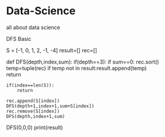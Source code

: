 # Data-Science
all about data science

DFS Basic

S = [-1, 0, 1, 2,  -1, -4]
result=[]
rec=[]

def DFS(depth,index,sum):
    if(depth==3):
        if sum==0:
            rec.sort()
            temp=tuple(rec)
            if temp not in result:result.append(temp)      
        return

    if(index==len(S)):
        return

    rec.append(S[index])
    DFS(depth+1,index+1,sum+S[index]) 
    rec.remove(S[index]) 
    DFS(depth,index+1,sum)

DFS(0,0,0)
print(result)
